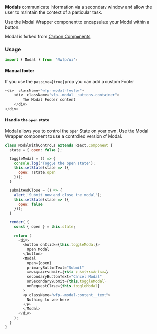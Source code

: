 **Modals** communicate information via a secondary window and allow the user to maintain the context of a particular task.

Use the Modal Wrapper component to encapsulate your Modal within a button.

Modal is forked from [Carbon Components](https://www.carbondesignsystem.com/components/modal/code) 

### Usage

```js
import { Modal } from  '@wfp/ui';
```
#### Manual footer

If you use the `passive={true}`prop you can add a custom Footer
```js
<div  className="wfp--modal-footer">
	<div  className="wfp--modal__buttons-container">
		The Modal Footer content
	</div>
</div>
```

#### Handle the `open` state

Modal allows you to control the `open` State on your own. Use the Modal Wrapper component to use a controlled version of Modal.

```js
class ModalWithControls extends React.Component {
  state = { open: false };

  toggleModal = () => {
    console.log('Toggle the open state');
    this.setState(state => ({
      open: !state.open
    }));
  }

  submitAndClose = () => {
    alert('Submit now and close the modal');
    this.setState(state => ({
      open: false
    }));
  }

  render(){
    const { open } = this.state;

    return (
      <div>
        <button onClick={this.toggleModal}>
          Open Modal
        </button>
        <Modal
          open={open}
          primaryButtonText="Submit"
          onRequestSubmit={this.submitAndClose}
          secondaryButtonText="Cancel Modal"
          onSecondarySubmit={this.toggleModal}
          onRequestClose={this.toggleModal}
        >
        <p className="wfp--modal-content__text">
          Nothing to see here
        </p>
        </Modal>
      </div>
    );
  }
}
```